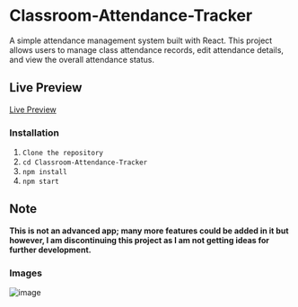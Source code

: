 # Classroom-Attendance-Tracker

A simple attendance management system built with React. This project allows users to manage class attendance records, edit attendance details, and view the overall attendance status.

## Live Preview

[Live Preview](https://classroom-attendance-tracker.vercel.app/)

### Installation

1. `Clone the repository`
2. `cd Classroom-Attendance-Tracker`
3. `npm install`
4. `npm start`

## Note

**This is not an advanced app; many more features could be added in it but however, I am discontinuing this project as I am not getting ideas for further development.**

### Images

![image](https://github.com/user-attachments/assets/4dfc3a4a-39f3-47f5-aad0-4062a6adeb0c)
